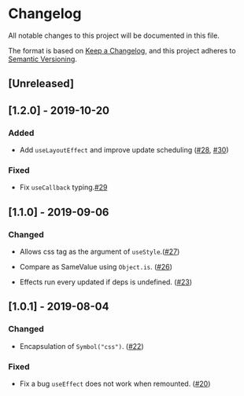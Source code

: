 # Changelog

All notable changes to this project will be documented in this file.

The format is based on [Keep a Changelog](https://keepachangelog.com/en/1.0.0/),
and this project adheres to [Semantic Versioning](https://semver.org/spec/v2.0.0.html).

## [Unreleased]

  <!-- ### Added -->
  <!-- ### Changed -->
  <!-- ### Removed -->
  <!-- ### Fixed -->

## [1.2.0] - 2019-10-20

### Added

- Add `useLayoutEffect` and improve update scheduling ([#28](https://github.com/wtnbass/fuco/pull/28), [#30](https://github.com/wtnbass/fuco/pull/30))

### Fixed

- Fix `useCallback` typing.[#29](https://github.com/wtnbass/fuco/pull/29)

## [1.1.0] - 2019-09-06

### Changed

- Allows css tag as the argument of `useStyle`.([#27](https://github.com/wtnbass/fuco/pull/27))

- Compare as SameValue using `Object.is`. ([#26](https://github.com/wtnbass/fuco/pull/26))

- Effects run every updated if deps is undefined. ([#23](https://github.com/wtnbass/fuco/pull/23))

## [1.0.1] - 2019-08-04

### Changed

- Encapsulation of `Symbol("css")`. ([#22](https://github.com/wtnbass/fuco/pull/22))

### Fixed

- Fix a bug `useEffect` does not work when remounted. ([#20](https://github.com/wtnbass/fuco/pull/20))
